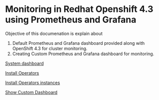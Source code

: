 # Monitoring in Redhat Openshift 4.3 using Prometheus and Grafana

Objective of this documenation is explain about 

1. Default Prometheus and Grafana dashboard provided along with OpenShift 4.3 for cluster monitoring.
2. Creating Custom Prometheus and Grafana dashboard for monitoring.


[System dashboard](01-system-dashboard) 

[Install Operators](02-install-operators) 

[Install Operators instances](03-install-operator-instances) 

[Show Custom Dashboard](04-custom-dashboard) 